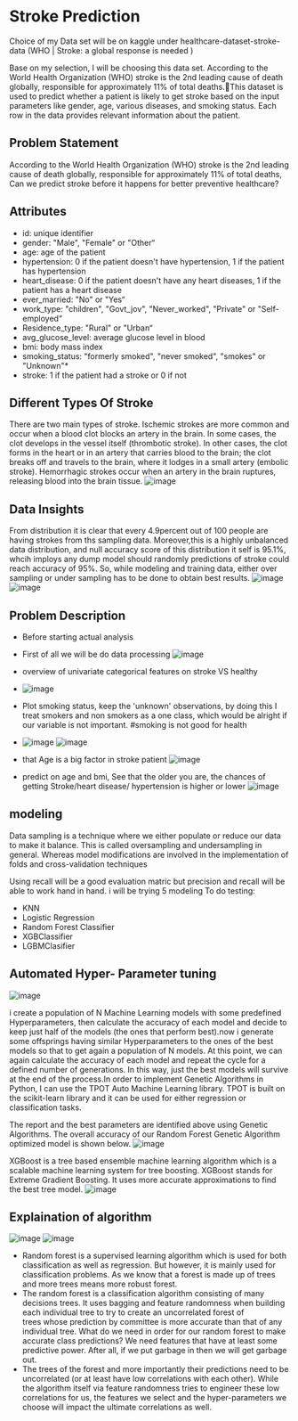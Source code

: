 # Stroke Prediction

Choice of my Data set will be on kaggle under healthcare-dataset-stroke-data 
(WHO | Stroke: a global response is needed )

Base on my selection, I will be choosing this data set. According to the World Health Organization (WHO) stroke is the 2nd leading cause of death globally, responsible for approximately 11% of total deaths.This dataset is used to predict whether a patient is likely to get stroke based on the input parameters like gender, age, various diseases, and smoking status. Each row in the data provides relevant information about the patient.

## Problem Statement
According to the World Health Organization (WHO) stroke is the 2nd leading cause of death globally, responsible for approximately 11% of total deaths, Can we predict stroke before it happens for better preventive healthcare?


## Attributes
* id: unique identifier
* gender: "Male", "Female" or "Other“
* age: age of the patient
* hypertension: 0 if the patient doesn't have hypertension, 1 if the patient has hypertension
* heart_disease: 0 if the patient doesn't have any heart diseases, 1 if the patient has a heart disease
* ever_married: "No" or "Yes“
* work_type: "children", "Govt_jov", "Never_worked", "Private" or "Self-employed“
* Residence_type: "Rural" or "Urban“
* avg_glucose_level: average glucose level in blood
* bmi: body mass index
* smoking_status: "formerly smoked", "never smoked", "smokes" or "Unknown"*
* stroke: 1 if the patient had a stroke or 0 if not

## Different Types Of Stroke
There are two main types of stroke. Ischemic strokes are more common and occur when a blood clot blocks an artery in the brain. In some cases, the clot develops in the vessel itself (thrombotic stroke). In other cases, the clot forms in the heart or in an artery that carries blood to the brain; the clot breaks off and travels to the brain, where it lodges in a small artery (embolic stroke). Hemorrhagic strokes occur when an artery in the brain ruptures, releasing blood into the brain tissue.
![image](https://user-images.githubusercontent.com/74976732/126281219-78762698-b74f-48f3-9770-502818a6c29a.png)

## Data Insights
From distribution it is clear that every 4.9percent out of 100 people are having strokes from ths sampling data. Moreover,this is a highly unbalanced data distribution, and null accuracy score of this distribution it self is 95.1%, whcih imploys any dump model should randomly predictions of stroke could reach accuracy of 95%. So, while modeling and training data, either over sampling or under sampling has to be done to obtain best results.
![image](https://user-images.githubusercontent.com/74976732/126281239-28925273-65fa-46d7-9b4a-4956b1a18c72.png)
![image](https://user-images.githubusercontent.com/74976732/126281262-4dc71b76-9bcc-494c-9cfb-7ba43ddc0209.png)



## Problem Description 
* Before starting actual analysis
* First of all we will be do data processing
![image](https://user-images.githubusercontent.com/74976732/126281397-98b7768c-eb13-4695-bd78-46c9b039460d.png)

* overview of univariate categorical features on stroke VS healthy
* ![image](https://user-images.githubusercontent.com/74976732/126281452-370c5293-1bca-42b1-86c4-58b89ce8ca37.png)

* Plot smoking status, keep the 'unknown' observations, by doing this I treat smokers and non smokers as a one class, which would be alright if our variable is not important. #smoking is not good for health
* ![image](https://user-images.githubusercontent.com/74976732/126281486-377c0c73-fd5a-479d-b1d1-fb2a0dbe6404.png)
![image](https://user-images.githubusercontent.com/74976732/126281498-6b6c86e3-d8aa-4628-9e4d-38eb47a02f89.png)

* that Age is a big factor in stroke patient
![image](https://user-images.githubusercontent.com/74976732/126281563-9084601e-3916-4e2c-9b2b-8ccad35d1648.png)

* predict on age and bmi, See that the older you are, the chances of getting Stroke/heart disease/ hypertension is higher or lower
![image](https://user-images.githubusercontent.com/74976732/126281584-cbf0e95e-ec3c-44fc-9a13-abc018974470.png)


## modeling
Data sampling is a technique where we either populate or reduce our data to make it balance. This is called oversampling and undersampling in general. Whereas model modifications are involved in the implementation of folds and cross-validation techniques

Using recall will be a good evaluation matric but precision and recall will be able to work hand in hand.
i will be trying 5 modeling To do testing:
* KNN
* Logistic Regression
* Random Forest Classifier
* XGBClassifier
* LGBMClasifier

## Automated Hyper- Parameter tuning
![image](https://user-images.githubusercontent.com/74976732/126281893-0658e4ca-ab58-4924-9c02-12fec8315bdc.png)

i create a population of N Machine Learning models with some predefined Hyperparameters, then calculate the accuracy of each model and decide to keep just half of the models (the ones that perform best).now i generate some offsprings having similar Hyperparameters to the ones of the best models so that to get again a population of N models. At this point, we can again calculate the accuracy of each model and repeat the cycle for a defined number of generations. In this way, just the best models will survive at the end of the process.In order to implement Genetic Algorithms in Python, I can use the TPOT Auto Machine Learning library. TPOT is built on the scikit-learn library and it can be used for either regression or classification tasks.

The report and the best parameters are identified above using Genetic Algorithms.
The overall accuracy of our Random Forest Genetic Algorithm optimized model is shown below.
![image](https://user-images.githubusercontent.com/74976732/126281958-ba23939e-eb2d-400b-8f7f-a0203b6cf9da.png)

XGBoost is a tree based ensemble machine learning algorithm which is a scalable machine learning system for tree boosting. XGBoost stands for Extreme Gradient Boosting. It uses more accurate approximations to find the best tree model.
![image](https://user-images.githubusercontent.com/74976732/126282130-a5115149-673b-4c29-b9c4-dc39439ed004.png)


## Explaination of algorithm
![image](https://user-images.githubusercontent.com/74976732/126281820-bcef75ff-1918-46fb-b6ab-e319b82a751b.png)
![image](https://user-images.githubusercontent.com/74976732/126282028-5cefedb8-be30-4640-8fce-bda54e981090.png)

* Random forest is a supervised learning algorithm which is used for both classification as well as regression. But however, it is mainly used for classification problems. As we know that a forest is made up of trees and more trees means more robust forest.
* The random forest is a classification algorithm consisting of many decisions trees. It uses bagging and feature randomness when building each individual tree to try to create an uncorrelated forest of trees whose prediction by committee is more accurate than that of any individual tree.
What do we need in order for our random forest to make accurate class predictions?
We need features that have at least some predictive power. After all, if we put garbage in then we will get garbage out.
* The trees of the forest and more importantly their predictions need to be uncorrelated (or at least have low correlations with each other). While the algorithm itself via feature randomness tries to engineer these low correlations for us, the features we select and the hyper-parameters we choose will impact the ultimate correlations as well.






